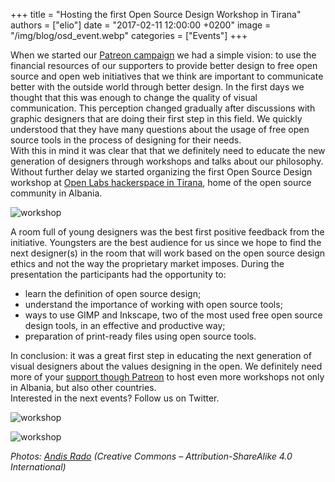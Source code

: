 +++
title = "Hosting the first Open Source Design Workshop in Tirana"
authors = ["elio"]
date = "2017-02-11 12:00:00 +0200"
image = "/img/blog/osd_event.webp"
categories = ["Events"]
+++

When we started our [Patreon campaign](https://www.patreon.com/ura) we had a simple vision: to use the financial resources of our supporters to provide better design to free open source and open web initiatives that we think are important to communicate better with the outside world through better design. In the first days we thought that this was enough to change the quality of visual communication. This perception changed gradually after discussions with graphic designers that are doing their first step in this field. We quickly understood that they have many questions about the usage of free open source tools in the process of designing for their needs.  
With this in mind it was clear that that we definitely need to educate the new generation of designers through workshops and talks about our philosophy. Without further delay we started organizing the first Open Source Design workshop at [Open Labs hackerspace in Tirana](https://openlabs.cc/), home of the open source community in Albania.

![workshop](/img/blog/workshop-1.webp)

A room full of young designers was the best first positive feedback from the initiative. Youngsters are the best audience for us since we hope to find the next designer(s) in the room that will work based on the open source design ethics and not the way the proprietary market imposes. During the presentation the participants had the opportunity to:

*   learn the definition of open source design;
*   understand the importance of working with open source tools;
*   ways to use GIMP and Inkscape, two of the most used free open source design tools, in an effective and productive way;
*   preparation of print-ready files using open source tools.

<!-- ![workshop](/img/blog/workshop-2.webp) -->

In conclusion: it was a great first step in educating the next generation of visual designers about the values designing in the open. We definitely need more of your [support though Patreon](https://www.patreon.com/ura) to host even more workshops not only in Albania, but also other countries.  
Interested in the next events? Follow us on Twitter.

![workshop](/img/blog/workshop-3.webp)

![workshop](/img/blog/workshop-5.webp)

_Photos: [Andis Rado](http://andisrado.com) (Creative Commons – Attribution-ShareAlike 4.0 International)_